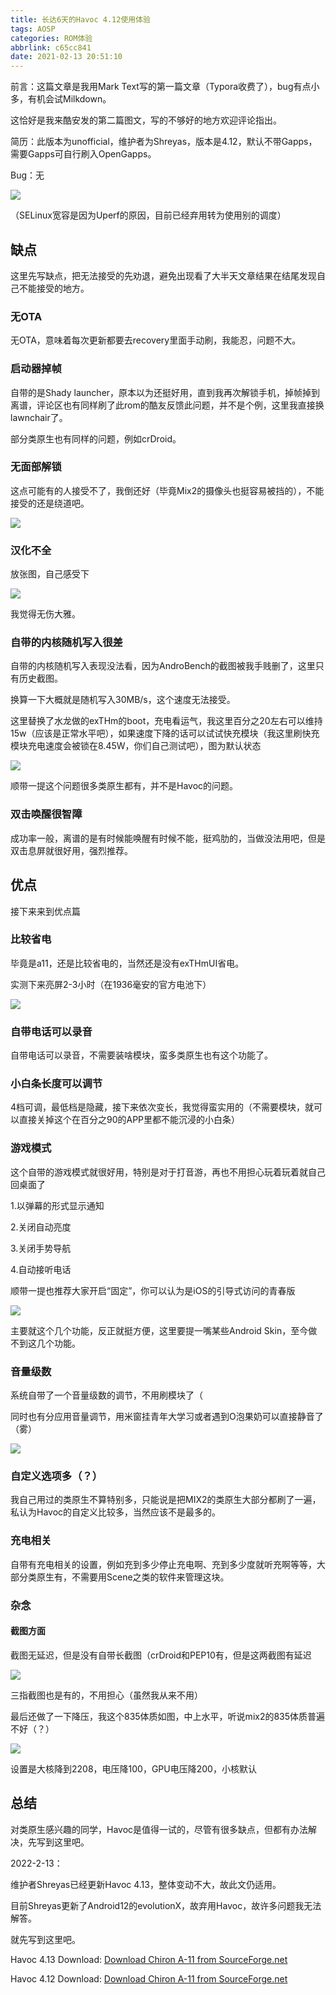 ```yaml
---
title: 长达6天的Havoc 4.12使用体验
tags: AOSP
categories: ROM体验
abbrlink: c65cc841
date: 2021-02-13 20:51:10
---
```


前言：这篇文章是我用Mark Text写的第一篇文章（Typora收费了），bug有点小多，有机会试Milkdown。

这恰好是我来酷安发的第二篇图文，写的不够好的地方欢迎评论指出。

简历：此版本为unofficial，维护者为Shreyas，版本是4.12，默认不带Gapps，需要Gapps可自行刷入OpenGapps。

Bug：无

![](https://s4.ax1x.com/2022/02/13/HrKClQ.png)

<!--more-->

（SELinux宽容是因为Uperf的原因，目前已经弃用转为使用别的调度）

## 缺点

这里先写缺点，把无法接受的先劝退，避免出现看了大半天文章结果在结尾发现自己不能接受的地方。

### 无OTA

无OTA，意味着每次更新都要去recovery里面手动刷，我能忍，问题不大。

### 启动器掉帧

自带的是Shady launcher，原本以为还挺好用，直到我再次解锁手机，掉帧掉到离谱，评论区也有同样刷了此rom的酷友反馈此问题，并不是个例，这里我直接换lawnchair了。

部分类原生也有同样的问题，例如crDroid。

### 无面部解锁

这点可能有的人接受不了，我倒还好（毕竟Mix2的摄像头也挺容易被挡的），不能接受的还是绕道吧。

![](https://s4.ax1x.com/2022/02/13/HrKiOs.png)

### 汉化不全

放张图，自己感受下

![](https://s4.ax1x.com/2022/02/13/HrKkmn.png)

我觉得无伤大雅。

### 自带的内核随机写入很差

自带的内核随机写入表现没法看，因为AndroBench的截图被我手贱删了，这里只有历史截图。

换算一下大概就是随机写入30MB/s，这个速度无法接受。

这里替换了水龙做的exTHm的boot，充电看运气，我这里百分之20左右可以维持15w（应该是正常水平吧），如果速度下降的话可以试试快充模块（我这里刷快充模块充电速度会被锁在8.45W，你们自己测试吧），图为默认状态

![](https://s4.ax1x.com/2022/02/13/HrKPyj.png)

顺带一提这个问题很多类原生都有，并不是Havoc的问题。

### 双击唤醒很智障

成功率一般，离谱的是有时候能唤醒有时候不能，挺鸡肋的，当做没法用吧，但是双击息屏就很好用，强烈推荐。

## 优点

接下来来到优点篇

### 比较省电

毕竟是a11，还是比较省电的，当然还是没有exTHmUI省电。

实测下来亮屏2-3小时（在1936毫安的官方电池下）

![](https://s4.ax1x.com/2022/02/13/HrKeYT.png)

### 自带电话可以录音

自带电话可以录音，不需要装啥模块，蛮多类原生也有这个功能了。

### 小白条长度可以调节

4档可调，最低档是隐藏，接下来依次变长，我觉得蛮实用的（不需要模块，就可以直接关掉这个在百分之90的APP里都不能沉浸的小白条）

### 游戏模式

这个自带的游戏模式就很好用，特别是对于打音游，再也不用担心玩着玩着就自己回桌面了

1.以弹幕的形式显示通知

2.关闭自动亮度

3.关闭手势导航

4.自动接听电话

顺带一提也推荐大家开启“固定”，你可以认为是iOS的引导式访问的青春版

![](https://s4.ax1x.com/2022/02/13/HrKAwq.png)

主要就这个几个功能，反正就挺方便，这里要提一嘴某些Android Skin，至今做不到这几个功能。

### 音量级数

系统自带了一个音量级数的调节，不用刷模块了（

同时也有分应用音量调节，用米窗挂青年大学习或者遇到O泡果奶可以直接静音了（雾）

![](https://s4.ax1x.com/2022/02/13/HrKET0.png)

### 自定义选项多（？）

我自己用过的类原生不算特别多，只能说是把MIX2的类原生大部分都刷了一遍，私认为Havoc的自定义比较多，当然应该不是最多的。

### 充电相关

自带有充电相关的设置，例如充到多少停止充电啊、充到多少度就听充啊等等，大部分类原生有，不需要用Scene之类的软件来管理这块。

### 杂念

#### 截图方面

截图无延迟，但是没有自带长截图（crDroid和PEP10有，但是这两截图有延迟

![](https://s4.ax1x.com/2022/02/13/HrKZkV.png)

三指截图也是有的，不用担心（虽然我从来不用）

最后还做了一下降压，我这个835体质如图，中上水平，听说mix2的835体质普遍不好（？）

![](https://s4.ax1x.com/2022/02/13/HrKmfU.png)

设置是大核降到2208，电压降100，GPU电压降200，小核默认

## 总结

对类原生感兴趣的同学，Havoc是值得一试的，尽管有很多缺点，但都有办法解决，先写到这里吧。

2022-2-13：

维护者Shreyas已经更新Havoc 4.13，整体变动不大，故此文仍适用。

目前Shreyas更新了Android12的evolutionX，故弃用Havoc，故许多问题我无法解答。

就先写到这里吧。

Havoc 4.13 Download: [Download Chiron A-11 from SourceForge.net](https://sourceforge.net/projects/chiron-a-11/files/Havoc/Havoc-OS-v4.13-20220201-chiron-Unofficial.zip/download)

Havoc 4.12 Download: [Download Chiron A-11 from SourceForge.net](https://sourceforge.net/projects/chiron-a-11/files/Havoc/Havoc-OS-v4.12-20220118-chiron-Unofficial.zip/download)
